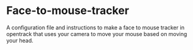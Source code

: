 # Face-to-mouse-tracker
A configuration file and instructions to make a face to mouse tracker in opentrack that uses your camera to move your mouse based on moving your head.
